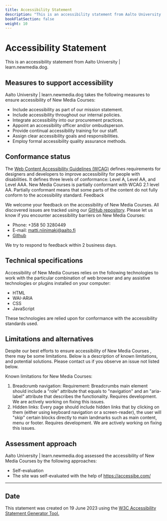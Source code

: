 ```yaml
---
title: Accessibility Statement
description: "This is an accessibility statement from Aalto University | learn.newmedia.dog."
bookFlatSection: false
weight: 10
---
```


# Accessibility Statement

This is an accessibility statement from Aalto University | learn.newmedia.dog.

## Measures to support accessibility
 
Aalto University | learn.newmedia.dog takes the following measures to ensure accessibility of New Media Courses:

- Include accessibility as part of our mission statement.
- Include accessibility throughout our internal policies.
- Integrate accessibility into our procurement practices.
- Appoint an accessibility officer and/or ombudsperson.
- Provide continual accessibility training for our staff.
- Assign clear accessibility goals and responsibilities.
- Employ formal accessibility quality assurance methods.

## Conformance status

The [Web Content Accessibility Guidelines (WCAG)](https://www.w3.org/WAI/standards-guidelines/wcag/) defines requirements for designers and developers to improve accessibility for people with disabilities. It defines three levels of conformance: Level A, Level AA, and Level AAA. New Media Courses is partially conformant with WCAG 2.1 level AA. Partially conformant means that some parts of the content do not fully conform to the accessibility standard.
Feedback

We welcome your feedback on the accessibility of New Media Courses. All discovered issues are tracked using our [GitHub repository](https://github.com/aaltonewmedia/learn.newmedia.dog/issues). Please let us know if you encounter accessibility barriers on New Media Courses:

- Phone: +358 50 3280449
- E-mail: matti.niinimaki@aalto.fi
- [Github](https://github.com/aaltonewmedia/learn.newmedia.dog/issues)

We try to respond to feedback within 2 business days.

## Technical specifications

Accessibility of New Media Courses relies on the following technologies to work with the particular combination of web browser and any assistive technologies or plugins installed on your computer:

- HTML
- WAI-ARIA
- CSS
- JavaScript

These technologies are relied upon for conformance with the accessibility standards used.

## Limitations and alternatives

Despite our best efforts to ensure accessibility of New Media Courses , there may be some limitations. Below is a description of known limitations, and potential solutions. Please contact us if you observe an issue not listed below.

Known limitations for New Media Courses:

1. Breadcrumb navigation: Requirement: Breadcrumbs main element should include a "role" attribute that equals to "navigation" and an "aria-label" attribute that describes the functionality. Requires development. We are actively working on fixing this issues.
2. Hidden links: Every page should include hidden links that by clicking on them (either using keyboard navigation or a screen-reader), the user will "skip" certain blocks directly to main landmarks such as main content, menu or footer. Requires development. We are actively working on fixing this issues.

## Assessment approach

Aalto University | learn.newmedia.dog assessed the accessibility of New Media Courses by the following approaches:

- Self-evaluation
- The site was self-evaluated with the help of https://accessibe.com/

---

## Date

This statement was created on 19 June 2023 using the [W3C Accessibility Statement Generator Tool.](https://www.w3.org/WAI/planning/statements/)